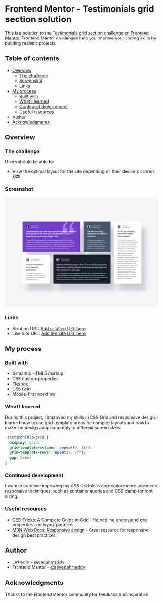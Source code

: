 # Frontend Mentor - Testimonials grid section solution

This is a solution to the [Testimonials grid section challenge on Frontend Mentor](https://www.frontendmentor.io/challenges/testimonials-grid-section-Nnw6J7Un7). Frontend Mentor challenges help you improve your coding skills by building realistic projects.

## Table of contents

- [Overview](#overview)
  - [The challenge](#the-challenge)
  - [Screenshot](#screenshot)
  - [Links](#links)
- [My process](#my-process)
  - [Built with](#built-with)
  - [What I learned](#what-i-learned)
  - [Continued development](#continued-development)
  - [Useful resources](#useful-resources)
- [Author](#author)
- [Acknowledgments](#acknowledgments)

## Overview

### The challenge

Users should be able to:

- View the optimal layout for the site depending on their device's screen size

### Screenshot

![Desktop Design](./design/desktop-design.jpg)

### Links

- Solution URL: [Add solution URL here](https://your-solution-url.com)
- Live Site URL: [Add live site URL here](https://your-live-site-url.com)

## My process

### Built with

- Semantic HTML5 markup
- CSS custom properties
- Flexbox
- CSS Grid
- Mobile-first workflow

### What I learned

During this project, I improved my skills in CSS Grid and responsive design. I learned how to use grid-template-areas for complex layouts and how to make the design adapt smoothly to different screen sizes.

```css
.testimonials-grid {
  display: grid;
  grid-template-columns: repeat(4, 1fr);
  grid-template-rows: repeat(2, 1fr);
  gap: 2rem;
}
```

### Continued development

I want to continue improving my CSS Grid skills and explore more advanced responsive techniques, such as container queries and CSS clamp for font sizing.

### Useful resources

- [CSS-Tricks: A Complete Guide to Grid](https://css-tricks.com/snippets/css/complete-guide-grid/) - Helped me understand grid properties and layout patterns.
- [MDN Web Docs: Responsive design](https://developer.mozilla.org/en-US/docs/Learn/CSS/CSS_layout/Responsive_Design) - Great resource for responsive design best practices.

## Author

- LinkedIn - [seyedahmaddv](https://www.linkedin.com/in/seyedahmaddv)
- Frontend Mentor - [@seyedahmaddv](https://www.frontendmentor.io/profile/seyedahmaddv)

## Acknowledgments

Thanks to the Frontend Mentor community for feedback and inspiration.
